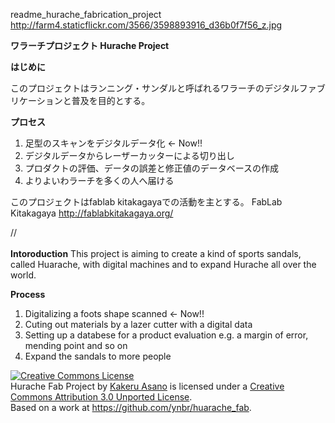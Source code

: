 readme_hurache_fabrication_project
http://farm4.staticflickr.com/3566/3598893916_d36b0f7f56_z.jpg

<b>ワラーチプロジェクト
Hurache Project</b>

<b>はじめに</b>

このプロジェクトはランニング・サンダルと呼ばれるワラーチのデジタルファブリケーションと普及を目的とする。

<b>プロセス</b>

1. 足型のスキャンをデジタルデータ化 ← Now!!
2. デジタルデータからレーザーカッターによる切り出し
3. プロダクトの評価、データの誤差と修正値のデータベースの作成
4. よりよいわラーチを多くの人へ届ける


このプロジェクトはfablab kitakagayaでの活動を主とする。
FabLab Kitakagaya
http://fablabkitakagaya.org/

//<br><br>
<b>Intoroduction</b>
This project is aiming to create a kind of sports sandals, called Huarache, with digital machines and to expand Hurache all over the world.

<b>Process</b>
1. Digitalizing a foots shape scanned ← Now!!
2. Cuting out materials by a lazer cutter with a digital data
3. Setting up a databese for a product evaluation e.g. a margin of error, mending point and so on
4. Expand the sandals to more people

<a rel="license" href="http://creativecommons.org/licenses/by/3.0/deed.en_US"><img alt="Creative Commons License" style="border-width:0" src="http://i.creativecommons.org/l/by/3.0/88x31.png" /></a><br /><span xmlns:dct="http://purl.org/dc/terms/" property="dct:title">Hurache Fab Project</span> by <a xmlns:cc="http://creativecommons.org/ns#" href="http://kakeruasano.com" property="cc:attributionName" rel="cc:attributionURL">Kakeru Asano</a> is licensed under a <a rel="license" href="http://creativecommons.org/licenses/by/3.0/deed.en_US">Creative Commons Attribution 3.0 Unported License</a>.<br />Based on a work at <a xmlns:dct="http://purl.org/dc/terms/" href="https://github.com/ynbr/huarache_fab" rel="dct:source">https://github.com/ynbr/huarache_fab</a>.